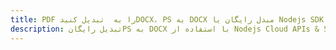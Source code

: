 ---title: PDF را به  تبدیل کنیدDOCX، PS به DOCX مبدل رایگان یا Nodejs SDKdescription: تبدیل رایگانPS به DOCX با استفاده از Nodejs Cloud APIs & SDK همچنین اسناد PDF را در Cloud ایجاد، ویرایش و رندر کنید.---